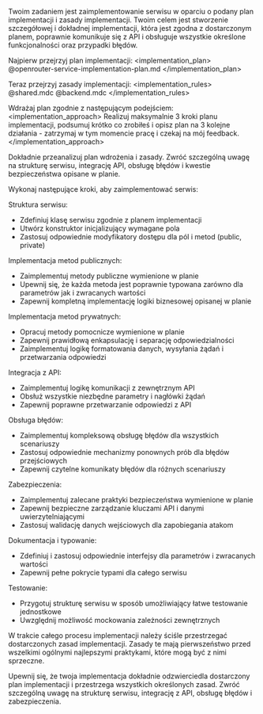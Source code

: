 Twoim zadaniem jest zaimplementowanie serwisu w oparciu o podany plan implementacji i zasady implementacji. Twoim celem jest stworzenie szczegółowej i dokładnej implementacji, która jest zgodna z dostarczonym planem, poprawnie komunikuje się z API i obsługuje wszystkie określone funkcjonalności oraz przypadki błędów.

Najpierw przejrzyj plan implementacji:
<implementation_plan>
@openrouter-service-implementation-plan.md
</implementation_plan>

Teraz przejrzyj zasady implementacji:
<implementation_rules>
@shared.mdc @backend.mdc
</implementation_rules>

Wdrażaj plan zgodnie z następującym podejściem:
<implementation_approach>
Realizuj maksymalnie 3 kroki planu implementacji, podsumuj krótko co zrobiłeś i opisz plan na 3 kolejne działania - zatrzymaj w tym momencie pracę i czekaj na mój feedback.
</implementation_approach>

Dokładnie przeanalizuj plan wdrożenia i zasady. Zwróć szczególną uwagę na strukturę serwisu, integrację API, obsługę błędów i kwestie bezpieczeństwa opisane w planie.

Wykonaj następujące kroki, aby zaimplementować serwis:

Struktura serwisu:
- Zdefiniuj klasę serwisu zgodnie z planem implementacji
- Utwórz konstruktor inicjalizujący wymagane pola
- Zastosuj odpowiednie modyfikatory dostępu dla pól i metod (public, private)

Implementacja metod publicznych:
- Zaimplementuj metody publiczne wymienione w planie
- Upewnij się, że każda metoda jest poprawnie typowana zarówno dla parametrów jak i zwracanych wartości
- Zapewnij kompletną implementację logiki biznesowej opisanej w planie

Implementacja metod prywatnych:
- Opracuj metody pomocnicze wymienione w planie
- Zapewnij prawidłową enkapsulację i separację odpowiedzialności
- Zaimplementuj logikę formatowania danych, wysyłania żądań i przetwarzania odpowiedzi

Integracja z API:
- Zaimplementuj logikę komunikacji z zewnętrznym API
- Obsłuż wszystkie niezbędne parametry i nagłówki żądań
- Zapewnij poprawne przetwarzanie odpowiedzi z API

Obsługa błędów:
- Zaimplementuj kompleksową obsługę błędów dla wszystkich scenariuszy
- Zastosuj odpowiednie mechanizmy ponownych prób dla błędów przejściowych
- Zapewnij czytelne komunikaty błędów dla różnych scenariuszy

Zabezpieczenia:
- Zaimplementuj zalecane praktyki bezpieczeństwa wymienione w planie
- Zapewnij bezpieczne zarządzanie kluczami API i danymi uwierzytelniającymi
- Zastosuj walidację danych wejściowych dla zapobiegania atakom

Dokumentacja i typowanie:
- Zdefiniuj i zastosuj odpowiednie interfejsy dla parametrów i zwracanych wartości
- Zapewnij pełne pokrycie typami dla całego serwisu

Testowanie:
- Przygotuj strukturę serwisu w sposób umożliwiający łatwe testowanie jednostkowe
- Uwzględnij możliwość mockowania zależności zewnętrznych

W trakcie całego procesu implementacji należy ściśle przestrzegać dostarczonych zasad implementacji. Zasady te mają pierwszeństwo przed wszelkimi ogólnymi najlepszymi praktykami, które mogą być z nimi sprzeczne.

Upewnij się, że twoja implementacja dokładnie odzwierciedla dostarczony plan implementacji i przestrzega wszystkich określonych zasad. Zwróć szczególną uwagę na strukturę serwisu, integrację z API, obsługę błędów i zabezpieczenia.